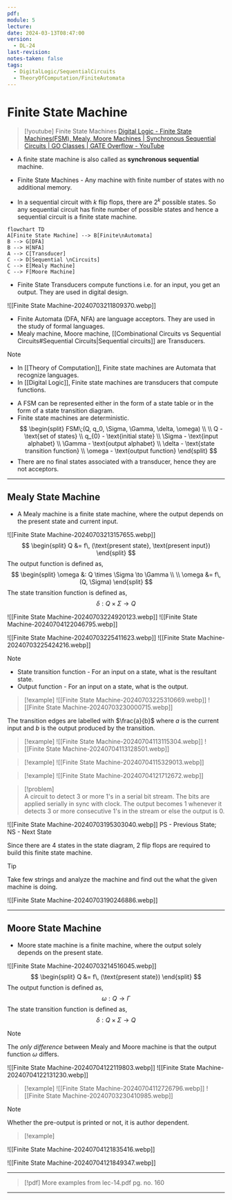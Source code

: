 ```yaml
---
pdf: 
module: 5
lecture: 
date: 2024-03-13T08:47:00
version:
  - DL-24
last-revision: 
notes-taken: false
tags:
  - DigitalLogic/SequentialCircuits
  - TheoryOfComputation/FiniteAutomata
---
```

# Finite State Machine

> [!youtube] Finite State Machines
> [Digital Logic - Finite State Machines(FSM), Mealy, Moore Machines | Synchronous Sequential Circuits | GO Classes | GATE Overflow - YouTube](https://www.youtube.com/playlist?list=PLIPZ2_p3RNHjd6P9g6XoUm8E33CsUBqDv)

- A finite state machine is also called as **synchronous sequential** machine.
- Finite State Machines - Any machine with finite number of states with no additional memory.

- In a sequential circuit with $k$ flip flops, there are $2^k$ possible states. So any sequential circuit has finite number of possible states and hence a sequential circuit is a finite state machine.

```merm
flowchart TD
A[Finite State Machine] --> B[Finite\nAutomata]
B --> G[DFA]
B --> H[NFA]
A --> C[Transducer]
C --> D[Sequential \nCircuits]
C --> E[Mealy Machine]
C --> F[Moore Machine]
```

- Finite State Transducers compute functions i.e. for an input, you get an output. They are used in digital design.

![[Finite State Machine-20240703211809370.webp]]

- Finite Automata (DFA, NFA) are language acceptors. They are used in the study of formal languages.
- Mealy machine, Moore machine, [[Combinational Circuits vs Sequential Circuits#Sequential Circuits|Sequential circuits]] are Transducers.

> [!note] 
> - In [[Theory of Computation]], Finite state machines are Automata that recognize languages.
> - In [[Digital Logic]], Finite state machines are transducers that compute functions.

- A FSM can be represented either in the form of a state table or in the form of a state transition diagram.
- Finite state machines are deterministic.
$$
\begin{split}
FSM\;(Q, q_0, \Sigma, \Gamma, \delta, \omega) \\ \\
Q - \text{set of states} \\
q_{0} - \text{initial state} \\
\Sigma - \text{input alphabet} \\
\Gamma - \text{output alphabet} \\
\delta - \text{state transition function} \\
\omega - \text{output function}
\end{split}
$$
- There are no final states associated with a transducer, hence they are not acceptors.

---
## Mealy State Machine

- A Mealy machine is a finite state machine, where the output depends on the present state and current input.

![[Finite State Machine-20240703213157655.webp]]
$$
\begin{split}
Q &= f\, (\text{present state}, \text{present input})
\end{split}
$$
The output function is defined as,
$$
\begin{split}
\omega &: Q \times \Sigma \to \Gamma \\ \\
\omega &= f\, (Q, \Sigma)
\end{split}
$$
The state transition function is defined as,
$$
\delta : Q \times \Sigma \to Q
$$

![[Finite State Machine-20240703224920123.webp]]
![[Finite State Machine-20240704122046795.webp]]

![[Finite State Machine-20240703225411623.webp]]
![[Finite State Machine-20240703225424216.webp]]

> [!NOTE] 
> - State transition function - For an input on a state, what is the resultant state.
> - Output function - For an input on a state, what is the output.

> [!example] 
> ![[Finite State Machine-20240703225310669.webp]]
> ![[Finite State Machine-20240703230000715.webp]]

The transition edges are labelled with $\frac{a}{b}$ where $a$ is the current input and $b$ is the output produced by the transition.

> [!example] 
> ![[Finite State Machine-20240704113115304.webp]]
> ![[Finite State Machine-20240704113128501.webp]]

> [!example] 
> ![[Finite State Machine-20240704115329013.webp]]


> [!example] 
> ![[Finite State Machine-20240704121712672.webp]]

> [!problem]  
> A circuit to detect 3 or more 1's in a serial bit stream. The bits are applied serially in sync with clock. The output becomes 1 whenever it detects 3 or more consecutive 1's in the stream or else the output is 0. 

![[Finite State Machine-20240703195303040.webp]]
PS - Previous State; NS - Next State

Since there are 4 states in the state diagram, 2 flip flops are required to build this finite state machine.


> [!tip] 
> Take few strings and analyze the machine and find out the what the given machine is doing.

![[Finite State Machine-20240703190246886.webp]]

---
## Moore State Machine

- Moore state machine is a finite machine, where the output solely depends on the present state.

![[Finite State Machine-20240703214516045.webp]]
$$
\begin{split}
Q &= f\, (\text{present state})
\end{split}
$$
The output function is defined as,
$$
\omega : Q \to \Gamma
$$
The state transition function is defined as,
$$
\delta : Q \times \Sigma \to Q
$$

> [!NOTE] 
> The *only difference* between Mealy and Moore machine is that the output function $\omega$ differs.

![[Finite State Machine-20240704122119803.webp]]
![[Finite State Machine-20240704122131230.webp]]

> [!example] 
> ![[Finite State Machine-20240704112726796.webp]]
> ![[Finite State Machine-20240703230410985.webp]]

> [!NOTE] 
> Whether the pre-output is printed or not, it is author dependent.

> [!example] 

![[Finite State Machine-20240704121835416.webp]]

![[Finite State Machine-20240704121849347.webp]]

---

> [!pdf] More examples from lec-14.pdf pg. no. 160

---